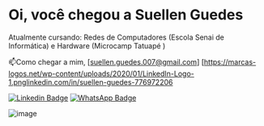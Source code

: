 # Oi, você chegou a Suellen Guedes

Atualmente cursando: Redes de Computadores (Escola Senai de Informática) e Hardware (Microcamp Tatuapé )

📫Como chegar a mim, [suellen.guedes.007@gmail.com] 
[https://marcas-logos.net/wp-content/uploads/2020/01/LinkedIn-Logo-1.pnglinkedin.com/in/suellen-guedes-776972206

[![Linkedin Badge](https://img.shields.io/badge/LinkedIn-0077B5?style=for-the-badge&logo=linkedin&logoColor=white&link=https://www.linkedin.com/in/suellen-guedes-776972206/)](https://www.linkedin.com/in/suellen-guedes-776972206/)  [![WhatsApp Badge](https://img.shields.io/badge/WhatsApp-25D366?style=for-the-badge&logo=whatsapp&logoColor=white&link=https://api.whatsapp.com/send?phone=5511949151276)](https://api.whatsapp.com/send?phone=5511949151276)


![image](https://user-images.githubusercontent.com/78150890/120378304-a02c5200-c2f4-11eb-827f-ad0cca3fea80.png)









